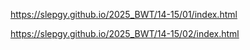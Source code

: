 https://slepgy.github.io/2025_BWT/14-15/01/index.html

https://slepgy.github.io/2025_BWT/14-15/02/index.html
